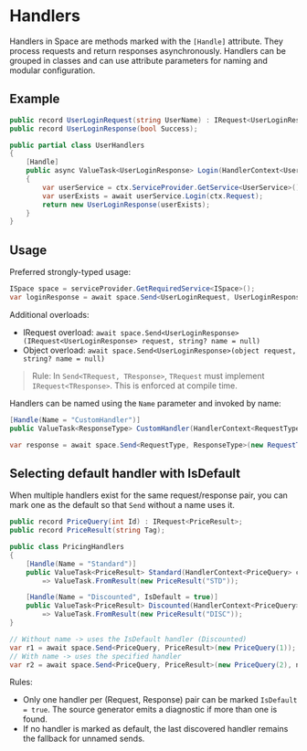 # Handlers

Handlers in Space are methods marked with the `[Handle]` attribute. They process requests and return responses asynchronously. Handlers can be grouped in classes and can use attribute parameters for naming and modular configuration.

## Example
```csharp
public record UserLoginRequest(string UserName) : IRequest<UserLoginResponse>;
public record UserLoginResponse(bool Success);

public partial class UserHandlers
{
    [Handle]
    public async ValueTask<UserLoginResponse> Login(HandlerContext<UserLoginRequest> ctx)
    {
        var userService = ctx.ServiceProvider.GetService<UserService>();
        var userExists = await userService.Login(ctx.Request);
        return new UserLoginResponse(userExists);
    }
}
```

## Usage
Preferred strongly-typed usage:
```csharp
ISpace space = serviceProvider.GetRequiredService<ISpace>();
var loginResponse = await space.Send<UserLoginRequest, UserLoginResponse>(new UserLoginRequest("sc"));
```

Additional overloads:
- IRequest overload: `await space.Send<UserLoginResponse>(IRequest<UserLoginResponse> request, string? name = null)`
- Object overload: `await space.Send<UserLoginResponse>(object request, string? name = null)`

> Rule: In `Send<TRequest, TResponse>`, `TRequest` must implement `IRequest<TResponse>`. This is enforced at compile time.

Handlers can be named using the `Name` parameter and invoked by name:
```csharp
[Handle(Name = "CustomHandler")]
public ValueTask<ResponseType> CustomHandler(HandlerContext<RequestType> ctx) { ... }

var response = await space.Send<RequestType, ResponseType>(new RequestType(...), name: "CustomHandler");
```

## Selecting default handler with IsDefault
When multiple handlers exist for the same request/response pair, you can mark one as the default so that `Send` without a name uses it.

```csharp
public record PriceQuery(int Id) : IRequest<PriceResult>;
public record PriceResult(string Tag);

public class PricingHandlers
{
    [Handle(Name = "Standard")]
    public ValueTask<PriceResult> Standard(HandlerContext<PriceQuery> ctx)
        => ValueTask.FromResult(new PriceResult("STD"));

    [Handle(Name = "Discounted", IsDefault = true)]
    public ValueTask<PriceResult> Discounted(HandlerContext<PriceQuery> ctx)
        => ValueTask.FromResult(new PriceResult("DISC"));
}

// Without name -> uses the IsDefault handler (Discounted)
var r1 = await space.Send<PriceQuery, PriceResult>(new PriceQuery(1));
// With name -> uses the specified handler
var r2 = await space.Send<PriceQuery, PriceResult>(new PriceQuery(2), name: "Standard");
```

Rules:
- Only one handler per (Request, Response) pair can be marked `IsDefault = true`. The source generator emits a diagnostic if more than one is found.
- If no handler is marked as default, the last discovered handler remains the fallback for unnamed sends.
